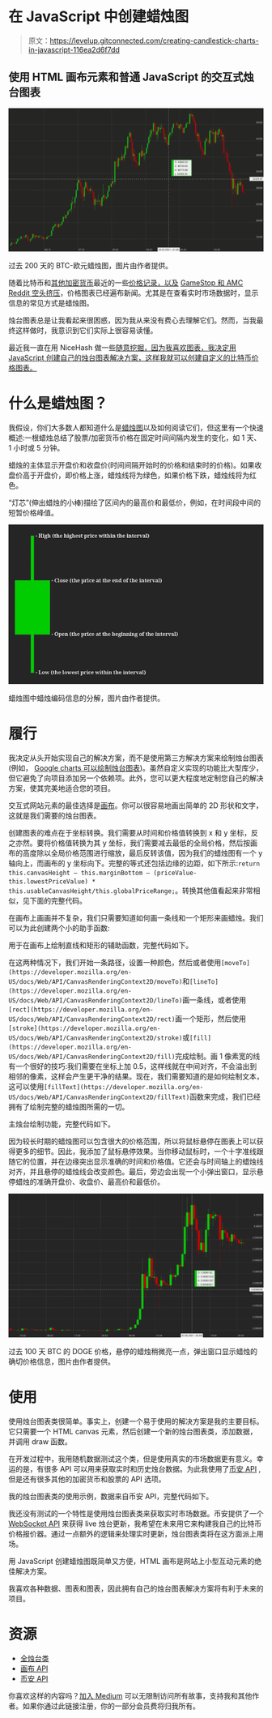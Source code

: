 # 在 JavaScript 中创建蜡烛图

> 原文：<https://levelup.gitconnected.com/creating-candlestick-charts-in-javascript-116ea2d6f7dd>

## 使用 HTML 画布元素和普通 JavaScript 的交互式烛台图表

![](img/483dbeafaaa3b0d00085cb534f40680d.png)

过去 200 天的 BTC-欧元蜡烛图，图片由作者提供。

随着比特币和[其他加密货币](https://www.cnbc.com/2021/05/10/ethereum-eth-price-soars-above-4000-for-the-first-time.html)最近的一些[价格记录，以及](https://www.cnbc.com/2021/03/13/bitcoin-surpasses-60000-in-record-high-as-rally-accelerates-.html) [GameStop 和 AMC Reddit 空头挤压](https://www.wsj.com/articles/how-gamestops-reddit-and-options-fueled-stock-rally-happened-11611743400)，价格图表已经遍布新闻。尤其是在查看实时市场数据时，显示信息的常见方式是蜡烛图。

烛台图表总是让我看起来很困惑，因为我从来没有费心去理解它们。然而，当我最终这样做时，我意识到它们实际上很容易读懂。

最近我一直在用 NiceHash 做一些[随意挖掘，因为我喜欢图表，我决定用 JavaScript 创建自己的烛台图表解决方案，这样我就可以创建自定义的比特币价格图表。](/you-can-earn-money-selling-your-gpus-cryptocurrency-mining-power-9bda92c46dc8)

# 什么是蜡烛图？

我假设，你们大多数人都知道什么是[蜡烛图](https://www.investopedia.com/trading/candlestick-charting-what-is-it/)以及如何阅读它们，但这里有一个快速概述:一根蜡烛总结了股票/加密货币价格在固定时间间隔内发生的变化，如 1 天、1 小时或 5 分钟。

蜡烛的主体显示开盘价和收盘价(时间间隔开始时的价格和结束时的价格)。如果收盘价高于开盘价，即价格上涨，蜡烛线将为绿色，如果价格下跌，蜡烛线将为红色。

“灯芯”(伸出蜡烛的小棒)描绘了区间内的最高价和最低价，例如，在时间段中间的短暂价格峰值。

![](img/3b6cd7de49130c7e3ac2c3d55cdfe114.png)

蜡烛图中蜡烛编码信息的分解，图片由作者提供。

# 履行

我决定从头开始实现自己的解决方案，而不是使用第三方解决方案来绘制烛台图表(例如， [Google charts 可以绘制烛台图表](https://developers.google.com/chart/interactive/docs/gallery/candlestickchart))。虽然自定义实现的功能比大型库少，但它避免了向项目添加另一个依赖项。此外，您可以更大程度地定制您自己的解决方案，使其完美地适合您的项目。

交互式网站元素的最佳选择是[画布](https://developer.mozilla.org/en-US/docs/Web/API/Canvas_API)。你可以很容易地画出简单的 2D 形状和文字，这就是我们需要的烛台图表。

创建图表的难点在于坐标转换。我们需要从时间和价格值转换到 x 和 y 坐标，反之亦然。要将价格值转换为其 y 坐标，我们需要减去最低的全局价格，然后按画布的高度除以全局价格范围进行缩放，最后反转该值，因为我们的蜡烛图有一个 y 轴向上，而画布的 y 坐标向下。完整的等式还包括边缘的边距，如下所示:`return this.canvasHeight — this.marginBottom — (priceValue-this.lowestPriceValue) * this.usableCanvasHeight/this.globalPriceRange;`。转换其他值看起来非常相似，见下面的完整代码。

在画布上画画并不复杂，我们只需要知道如何画一条线和一个矩形来画蜡烛。我们可以为此创建两个小的助手函数:

用于在画布上绘制直线和矩形的辅助函数，完整代码如下。

在这两种情况下，我们开始一条路径，设置一种颜色，然后或者使用`[moveTo](https://developer.mozilla.org/en-US/docs/Web/API/CanvasRenderingContext2D/moveTo)`和`[lineTo](https://developer.mozilla.org/en-US/docs/Web/API/CanvasRenderingContext2D/lineTo)`画一条线，或者使用`[rect](https://developer.mozilla.org/en-US/docs/Web/API/CanvasRenderingContext2D/rect)`画一个矩形，然后使用`[stroke](https://developer.mozilla.org/en-US/docs/Web/API/CanvasRenderingContext2D/stroke)`或`[fill](https://developer.mozilla.org/en-US/docs/Web/API/CanvasRenderingContext2D/fill)`完成绘制。画 1 像素宽的线有一个很好的技巧:我们需要在坐标上加 0.5，这样线就在中间对齐，不会溢出到相邻的像素，这样会产生更干净的结果。现在，我们需要知道的是如何绘制文本，这可以使用`[fillText](https://developer.mozilla.org/en-US/docs/Web/API/CanvasRenderingContext2D/fillText)`函数来完成，我们已经拥有了绘制完整的蜡烛图所需的一切。

主烛台绘制功能，完整代码如下。

因为较长时期的蜡烛图可以包含很大的价格范围，所以将鼠标悬停在图表上可以获得更多的细节。因此，我添加了鼠标悬停效果。当你移动鼠标时，一个十字准线跟随它的位置，并在边缘突出显示准确的时间和价格值。它还会与时间轴上的蜡烛线对齐，并且悬停的蜡烛线会改变颜色。最后，旁边会出现一个小弹出窗口，显示悬停蜡烛的准确开盘价、收盘价、最高价和最低价。

![](img/63fa035d423d9d072bc68a3c1904926b.png)

过去 100 天 BTC 的 DOGE 价格，悬停的蜡烛稍微亮一点，弹出窗口显示蜡烛的确切价格信息，图片由作者提供。

# 使用

使用烛台图表类很简单。事实上，创建一个易于使用的解决方案是我的主要目标。它只需要一个 HTML canvas 元素，然后创建一个新的烛台图表类，添加数据，并调用 draw 函数。

在开发过程中，我用随机数据测试这个类，但是使用真实的市场数据更有意义。幸运的是，有很多 API 可以用来获取实时和历史烛台数据。为此我使用了[币安 API](https://binance-docs.github.io/apidocs/spot/en/#introduction) ,但是还有很多其他的加密货币和股票的 API 选项。

我的烛台图表类的使用示例，数据来自币安 API，完整代码如下。

我还没有测试的一个特性是使用烛台图表类来获取实时市场数据。币安提供了一个 [WebSocket API](https://binance-docs.github.io/apidocs/spot/en/#websocket-market-streams) 来获得 live 烛台更新，我希望在未来用它来构建我自己的比特币价格报价器。通过一点额外的逻辑来处理实时更新，烛台图表类将在这方面派上用场。

用 JavaScript 创建蜡烛图既简单又方便，HTML 画布是网站上小型互动元素的绝佳解决方案。

我喜欢各种数据、图表和图表，因此拥有自己的烛台图表解决方案将有利于未来的项目。

# 资源

*   [全烛台类](https://gist.github.com/pingpoli/ea558dd154fa9668b8e924c2a4d32faf)
*   [画布 API](https://developer.mozilla.org/en-US/docs/Web/API/Canvas_API)
*   [币安 API](https://binance-docs.github.io/apidocs/spot/en/#introduction)

你喜欢这样的内容吗？[加入 Medium](https://pingpoli.medium.com/membership) 可以无限制访问所有故事，支持我和其他作者。如果你通过此链接注册，你的一部分会员费将归我所有。